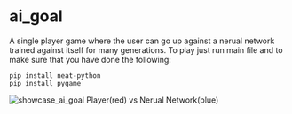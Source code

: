 # ai_goal
A single player game where the user can go up against a nerual network trained against itself for many generations. To play just run main file and to make sure that you have done the following:

    pip install neat-python
    pip install pygame


![showcase_ai_goal](https://user-images.githubusercontent.com/87504558/217408171-4ae5a4e2-bc44-4283-a474-8cbc1c98df39.gif)
Player(red) vs Nerual Network(blue)
